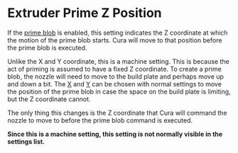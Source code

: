 Extruder Prime Z Position
====
If the [prime blob](prime_blob_enable.md) is enabled, this setting indicates the Z coordinate at which the motion of the prime blob starts. Cura will move to that position before the prime blob is executed.

Unlike the X and Y coordinate, this is a machine setting. This is because the act of priming is assumed to have a fixed Z coordinate. To create a prime blob, the nozzle will need to move to the build plate and perhaps move up and down a bit. The [X](extruder_prime_pos_x.md) and [Y](extruder_prime_pos_y.md) can be chosen with normal settings to move the position of the prime blob in case the space on the build plate is limiting, but the Z coordinate cannot.

The only thing this changes is the Z coordinate that Cura will command the nozzle to move to before the prime blob command is executed.

**Since this is a machine setting, this setting is not normally visible in the settings list.**
